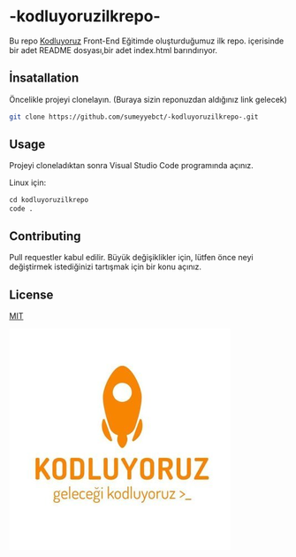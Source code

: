 # -kodluyoruzilkrepo-
Bu repo [Kodluyoruz](https://www.kodluyoruz.org/) Front-End Eğitimde oluşturduğumuz ilk repo. içerisinde bir adet README dosyası,bir adet index.html barındırıyor.


 ## İnsatallation

 Öncelikle projeyi clonelayın. (Buraya sizin reponuzdan aldığınız link gelecek)
 
```bash
git clone https://github.com/sumeyyebct/-kodluyoruzilkrepo-.git
```

 ## Usage
Projeyi cloneladıktan sonra Visual Studio Code programında açınız.

Linux için:
```linux
cd kodluyoruzilkrepo
code .
```
## Contributing
Pull requestler kabul edilir. Büyük değişiklikler için, lütfen önce neyi değiştirmek istediğinizi tartışmak için bir konu açınız.

## License
[MIT](https://choosealicense.com/licenses/mit/)


![Kodluyoruz Logo](https://raw.githubusercontent.com/Kodluyoruz/taskforce/git/git/markdown-nedir-nasil-kullaniriz-/figures/kodluyoruz_logo.jpg)
